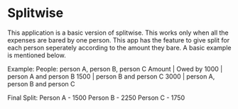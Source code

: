 # Splitwise
This application is a basic version of splitwise. This works only when all the expenses are bared by one person. This app has the feature to give split for each person seperately according to the amount they bare. A basic example is mentioned below.

Example:
People: person A, person B, person C
Amount | Owed by
1000   | person A and person B
1500   | person B and person C
3000   | person A, person B and person C

Final Split:
Person A - 1500
Person B - 2250
Person C - 1750
